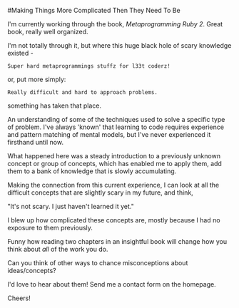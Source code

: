 #Making Things More Complicated Then They Need To Be

I'm currently working through the book, _Metaprogramming Ruby 2_. Great book,
really well organized.

I'm not totally through it, but where this huge black hole of scary knowledge
existed - 

`Super hard metaprogrammings stuffz for l33t coderz!`

or, put more simply:

`Really difficult and hard to approach problems.`

something has taken that place.

An understanding of some of the techniques used to solve a specific type of
problem. I've always 'known' that learning to code requires experience and
pattern matching of mental models, but I've never experienced it firsthand until
now.

What happened here was a steady introduction to a previously unknown concept or
group of concepts, which has enabled me to apply them, add them to a bank of
knowledge that is slowly accumulating.

Making the connection from this current experience, I can look at all the
difficult concepts that are slightly scary in my future, and think,

"It's not scary. I just haven't learned it yet."

I blew up how complicated these concepts are, mostly because I had no exposure
to them previously. 

Funny how reading two chapters in an insightful book will change how you think
about _all_ of the work you do.

Can you think of other ways to chance misconceptions about ideas/concepts?

I'd love to hear about them! Send me a contact form on the homepage.

Cheers!
